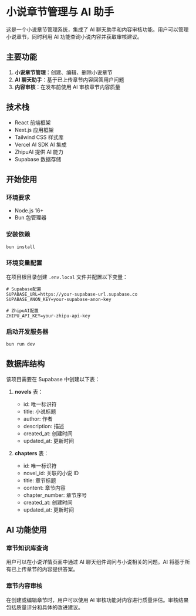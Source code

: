 # 小说章节管理与 AI 助手

这是一个小说章节管理系统，集成了 AI 聊天助手和内容审核功能。用户可以管理小说章节，同时利用 AI 功能查询小说内容并获取审核建议。

## 主要功能

1. **小说章节管理**：创建、编辑、删除小说章节
2. **AI 聊天助手**：基于已上传章节内容回答用户问题
3. **内容审核**：在发布前使用 AI 审核章节内容质量

## 技术栈

- React 前端框架
- Next.js 应用框架
- Tailwind CSS 样式库
- Vercel AI SDK AI 集成
- ZhipuAI 提供 AI 能力
- Supabase 数据存储

## 开始使用

### 环境要求

- Node.js 16+
- Bun 包管理器

### 安装依赖

```bash
bun install
```

### 环境变量配置

在项目根目录创建 `.env.local` 文件并配置以下变量：

```
# Supabase配置
SUPABASE_URL=https://your-supabase-url.supabase.co
SUPABASE_ANON_KEY=your-supabase-anon-key

# ZhipuAI配置
ZHIPU_API_KEY=your-zhipu-api-key
```

### 启动开发服务器

```bash
bun run dev
```

## 数据库结构

该项目需要在 Supabase 中创建以下表：

1. **novels** 表：

   - id: 唯一标识符
   - title: 小说标题
   - author: 作者
   - description: 描述
   - created_at: 创建时间
   - updated_at: 更新时间

2. **chapters** 表：
   - id: 唯一标识符
   - novel_id: 关联的小说 ID
   - title: 章节标题
   - content: 章节内容
   - chapter_number: 章节序号
   - created_at: 创建时间
   - updated_at: 更新时间

## AI 功能使用

### 章节知识库查询

用户可以在小说详情页面中通过 AI 聊天组件询问与小说相关的问题。AI 将基于所有已上传章节的内容提供答案。

### 章节内容审核

在创建或编辑章节时，用户可以使用 AI 审核功能对内容进行质量评估。审核结果包括质量评分和具体的改进建议。
